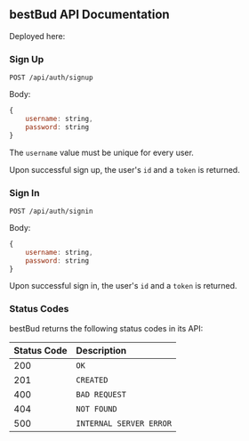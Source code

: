 ## bestBud API Documentation
Deployed here:
### Sign Up
```HTTP
POST /api/auth/signup
```
Body:
```javascript
{
    username: string,
    password: string
}
```
The `username` value must be unique for every user.

Upon successful sign up, the user's `id` and a `token` is returned.
### Sign In
```HTTP
POST /api/auth/signin
```
Body:
```javascript
{
    username: string,
    password: string
}
```
Upon successful sign in, the user's `id` and a `token` is returned.
### Status Codes
bestBud returns the following status codes in its API:

| Status Code | Description |
| :--- | :--- |
| 200 | `OK` |
| 201 | `CREATED` |
| 400 | `BAD REQUEST` |
| 404 | `NOT FOUND` |
| 500 | `INTERNAL SERVER ERROR` |
